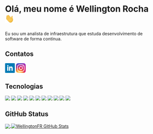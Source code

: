 # Olá, meu nome é Wellington Rocha <img src="https://raw.githubusercontent.com/WellingtonFR/WellingtonFR/main/wave.gif" width="30px" height="30px" />

Eu sou um analista de infraestrutura que estuda desenvolvimento de software de forma contínua.

## Contatos
[![Linkedin][1.1]][1]
[![Instagram][1.2]][2]

## Tecnologias
![](https://img.shields.io/badge/JavaScript-informational?style=for-the-badge&logo=javascript&logoColor=black&color=f0db4f)
![](https://img.shields.io/badge/Typescript-informational?style=for-the-badge&logo=typescript&logoColor=white&color=3178c6)
![](https://img.shields.io/badge/React-informational?style=for-the-badge&logo=react&logoColor=black&color=88dded)
![](https://img.shields.io/badge/Next.Js-informational?style=for-the-badge&logo=next.js&logoColor=white&color=1571ab)
![](https://img.shields.io/badge/Node.Js-informational?style=for-the-badge&logo=Node.js&logoColor=white&color=3C873A)
![](https://img.shields.io/badge/HTML-informational?style=for-the-badge&logo=html5&logoColor=white&color=f06529)
![](https://img.shields.io/badge/CSS-informational?style=for-the-badge&logo=css3&logoColor=white&color=264de4)
![](https://img.shields.io/badge/GIT-informational?style=for-the-badge&logo=Git&logoColor=white&color=de411d)
![](https://img.shields.io/badge/Linux-informational?style=for-the-badge&logo=linux&logoColor=white&color=e95420)
![](https://img.shields.io/badge/Bash-informational?style=for-the-badge&logo=gnu-bash&logoColor=white&color=66a62e)
![](https://img.shields.io/badge/Powershell-informational?style=for-the-badge&logo=gnu-bash&logoColor=white&color=1571ab)

## GitHub Status

<a href="https://github.com/WellingtonFR/WellingtonFR">
  <img align="center" src="https://github-readme-stats.vercel.app/api/top-langs/?username=WellingtonFR&title_color=ffffff&text_color=c9cacc&icon_color=2bbc8a&bg_color=1d1f21&langs_count=5&count_private=true" />
</a>
<a href="https://github.com/WellingtonFR/WellingtonFR">
  <img align="center" src="https://github-readme-stats.vercel.app/api?username=WellingtonFR&show_icons=true&line_height=40&count_private=true&title_color=ffffff&text_color=c9cacc&icon_color=2bbc8a&bg_color=1d1f21" alt="WellingtonFR GitHub Stats" />
</a>

[1]: http://www.linkedin.com/in/wellington-de-freitas-rocha-a845231b9
[1.1]: https://raw.githubusercontent.com/WellingtonFR/WellingtonFR/main/LinkedinLogo.png

[2]: https://www.instagram.com/wellington.f.r/
[1.2]: https://raw.githubusercontent.com/WellingtonFR/WellingtonFR/main/InstagramLogo.png

[3]: wellingtondfr@gmail.com
[1.3]: https://raw.githubusercontent.com/WellingtonFR/WellingtonFR/main/gmailLogo.png
